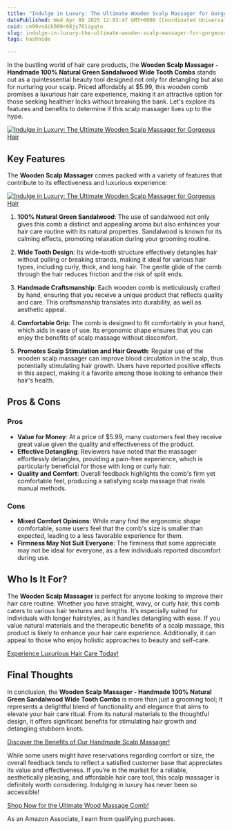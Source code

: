 ```yaml
---
title: "Indulge in Luxury: The Ultimate Wooden Scalp Massager for Gorgeous Hair"
datePublished: Wed Apr 09 2025 12:03:47 GMT+0000 (Coordinated Universal Time)
cuid: cm99vs4ik000r08jy781igqto
slug: indulge-in-luxury-the-ultimate-wooden-scalp-massager-for-gorgeous-hair
tags: hashnode

---
```


<p>In the bustling world of hair care products, the <strong>Wooden Scalp Massager - Handmade 100% Natural Green Sandalwood Wide Tooth Combs</strong> stands out as a quintessential beauty tool designed not only for detangling but also for nurturing your scalp. Priced affordably at $5.99, this wooden comb promises a luxurious hair care experience, making it an attractive option for those seeking healthier locks without breaking the bank. Let's explore its features and benefits to determine if this scalp massager lives up to the hype.</p>
<a href='https://www.amazon.com/dp/B0C13S2XKB?tag=myreviews0fcb-20' target='_blank' rel='nofollow'>
<img src='https://m.media-amazon.com/images/I/613SnXxaXPL._SL1100_.jpg' alt='Indulge in Luxury: The Ultimate Wooden Scalp Massager for Gorgeous Hair' style='display: block; margin: auto; max-width: 100%; height: auto;'>
</a>
<h2>Key Features</h2>
<p>The <strong>Wooden Scalp Massager</strong> comes packed with a variety of features that contribute to its effectiveness and luxurious experience:</p>
<a href='https://www.amazon.com/dp/B0C13S2XKB?tag=myreviews0fcb-20' target='_blank' rel='nofollow'>
<img src='https://m.media-amazon.com/images/I/61eP1IY-rgL._SL1100_.jpg' alt='Indulge in Luxury: The Ultimate Wooden Scalp Massager for Gorgeous Hair' style='display: block; margin: auto; max-width: 100%; height: auto;'>
</a>
<ol>
<li>
<p><strong>100% Natural Green Sandalwood</strong>: The use of sandalwood not only gives this comb a distinct and appealing aroma but also enhances your hair care routine with its natural properties. Sandalwood is known for its calming effects, promoting relaxation during your grooming routine.</p>
</li>
<li>
<p><strong>Wide Tooth Design</strong>: Its wide-tooth structure effectively detangles hair without pulling or breaking strands, making it ideal for various hair types, including curly, thick, and long hair. The gentle glide of the comb through the hair reduces friction and the risk of split ends.</p>
</li>
<li>
<p><strong>Handmade Craftsmanship</strong>: Each wooden comb is meticulously crafted by hand, ensuring that you receive a unique product that reflects quality and care. This craftsmanship translates into durability, as well as aesthetic appeal.</p>
</li>
<li>
<p><strong>Comfortable Grip</strong>: The comb is designed to fit comfortably in your hand, which aids in ease of use. Its ergonomic shape ensures that you can enjoy the benefits of scalp massage without discomfort.</p>
</li>
<li>
<p><strong>Promotes Scalp Stimulation and Hair Growth</strong>: Regular use of the wooden scalp massager can improve blood circulation in the scalp, thus potentially stimulating hair growth. Users have reported positive effects in this aspect, making it a favorite among those looking to enhance their hair's health.</p>
</li>
</ol>
<h2>Pros &amp; Cons</h2>
<h3>Pros</h3>
<ul>
<li><strong>Value for Money</strong>: At a price of $5.99, many customers feel they receive great value given the quality and effectiveness of the product.</li>
<li><strong>Effective Detangling</strong>: Reviewers have noted that the massager effortlessly detangles, providing a pain-free experience, which is particularly beneficial for those with long or curly hair.</li>
<li><strong>Quality and Comfort</strong>: Overall feedback highlights the comb's firm yet comfortable feel, producing a satisfying scalp massage that rivals manual methods.</li>
</ul>
<h3>Cons</h3>
<ul>
<li><strong>Mixed Comfort Opinions</strong>: While many find the ergonomic shape comfortable, some users feel that the comb's size is smaller than expected, leading to a less favorable experience for them.</li>
<li><strong>Firmness May Not Suit Everyone</strong>: The firmness that some appreciate may not be ideal for everyone, as a few individuals reported discomfort during use.</li>
</ul>
<h2>Who Is It For?</h2>
<p>The <strong>Wooden Scalp Massager</strong> is perfect for anyone looking to improve their hair care routine. Whether you have straight, wavy, or curly hair, this comb caters to various hair textures and lengths. It’s especially suited for individuals with longer hairstyles, as it handles detangling with ease. If you value natural materials and the therapeutic benefits of a scalp massage, this product is likely to enhance your hair care experience. Additionally, it can appeal to those who enjoy holistic approaches to beauty and self-care.</p>
<p><a href='https://www.amazon.com/dp/B0C13S2XKB?tag=myreviews0fcb-20' target='_blank' rel='nofollow'>Experience Luxurious Hair Care Today!</a></p>
<h2>Final Thoughts</h2>
<p>In conclusion, the <strong>Wooden Scalp Massager - Handmade 100% Natural Green Sandalwood Wide Tooth Combs</strong> is more than just a grooming tool; it represents a delightful blend of functionality and elegance that aims to elevate your hair care ritual. From its natural materials to the thoughtful design, it offers significant benefits for stimulating hair growth and detangling stubborn knots.</p>
<p><a href='https://www.amazon.com/dp/B0C13S2XKB?tag=myreviews0fcb-20' target='_blank' rel='nofollow'>Discover the Benefits of Our Handmade Scalp Massager!</a></p>
<p>While some users might have reservations regarding comfort or size, the overall feedback tends to reflect a satisfied customer base that appreciates its value and effectiveness. If you’re in the market for a reliable, aesthetically pleasing, and affordable hair care tool, this scalp massager is definitely worth considering. Indulging in luxury has never been so accessible!</p>
<p><a href='https://www.amazon.com/dp/B0C13S2XKB?tag=myreviews0fcb-20' target='_blank' rel='nofollow'>Shop Now for the Ultimate Wood Massage Comb!</a></p>
<p>As an Amazon Associate, I earn from qualifying purchases.</p>